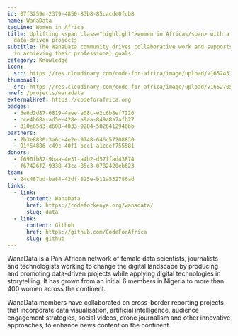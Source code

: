 ```yaml
---
id: 07f3259e-2379-4850-83b8-85cacde0fcb8
name: WanaData
tagLine: Women in Africa
title: Uplifting <span class="highlight">women in Africa</span> with a focus on
  data-driven projects
subtitle: The WanaData community drives collaborative work and supports members
  in achieving their professional goals.
category: Knowledge
icon:
  src: https://res.cloudinary.com/code-for-africa/image/upload/v1652431239/codeforafrica/icons/Type_WanaData_neqwtm.svg
thumbnail:
  src: https://res.cloudinary.com/code-for-africa/image/upload/v1652705959/codeforafrica/images/Property_1_WanaData_t3tbex.jpg
href: /projects/wanadata
externalHref: https://codeforafrica.org
badges:
  - 5e6d2d87-6819-4aee-a08c-e2c6b8ef7226
  - cce4b68a-ad5e-428e-a9aa-849a8a7afb27
  - 310e65d3-d608-4033-9284-5826412946bb
partners:
  - 2b3e8830-3a6c-4e2e-9748-646c57208830
  - 91f54886-c49c-40f1-bcc1-a1ceef755581
donors:
  - f690fb82-9baa-4e31-a4b2-d57ffad43874
  - f67426f2-9338-43cc-85c3-0782420eb623
team:
  - 24c487bd-ba84-42df-825e-b11a532786ad
links:
  - link:
      content: WanaData
      href: https://codeforkenya.org/wanadata/
      slug: data
  - link:
      content: Github
      href: https://github.com/CodeForAfrica
      slug: github
---
```


WanaData is a Pan-African network of female data scientists, journalists and technologists working to change the digital landscape by producing and promoting data-driven projects while applying digital technologies in storytelling. It has grown from an initial 6 members in Nigeria to more than 400 women across the continent.

WanaData members have collaborated on cross-border reporting projects that incorporate data visualisation, artificial intelligence, audience engagement strategies, social videos, drone journalism and other innovative approaches, to enhance news content on the continent.
